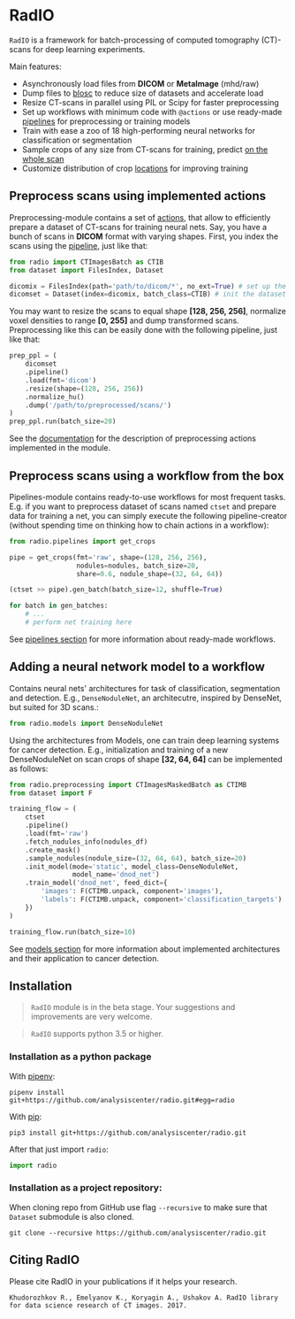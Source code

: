 # RadIO

`RadIO` is a framework for batch-processing of computed
tomography (CT)-scans for deep learning experiments.

Main features:
- Asynchronously load files from **DICOM** or **MetaImage** (mhd/raw)
- Dump files to [blosc](http://blosc.org/) to reduce size of datasets and accelerate load
- Resize CT-scans in parallel using PIL or Scipy for faster preprocessing
- Set up workflows with minimum code with ```@actions``` or use ready-made [pipelines](https://analysiscenter.github.io/radio/intro/pipelines.html) for preprocessing or training models
- Train with ease a zoo of 18 high-performing neural networks for classification or segmentation
- Sample crops of any size from CT-scans for training, predict [on the whole scan](https://analysiscenter.github.io/lung_cancer//api/masked_batch.html#radio.preprocessing.ct_masked_batch.CTImagesMaskedBatch.predict_on_scan)
- Customize distribution of crop [locations](https://analysiscenter.github.io/radio/intro/preprocessing.html?highlight=histogram#sample-crops-from-scan-preparing-training-examples-for-neural-net) for improving training

## Preprocess scans using implemented actions
Preprocessing-module contains a set of [actions](https://github.com/analysiscenter/dataset), that allow to efficiently prepare a dataset of CT-scans for training neural nets.
Say, you have a bunch of scans in **DICOM** format with varying shapes.
First, you index the scans using the [pipeline](https://analysiscenter.github.io/dataset/intro/pipeline.html), just like that:
```python
from radio import CTImagesBatch as CTIB
from dataset import FilesIndex, Dataset

dicomix = FilesIndex(path='path/to/dicom/*', no_ext=True) # set up the index
dicomset = Dataset(index=dicomix, batch_class=CTIB) # init the dataset of dicom files
```
You may want to resize the scans to equal shape **[128, 256, 256]**,
normalize voxel densities to range **[0, 255]** and dump transformed
scans. Preprocessing like this can be easily done with the following
pipeline, just like that:

```python
prep_ppl = (
    dicomset
    .pipeline()
    .load(fmt='dicom')
    .resize(shape=(128, 256, 256))
    .normalize_hu()
    .dump('/path/to/preprocessed/scans/')
)
prep_ppl.run(batch_size=20)
```

See the [documentation](https://analysiscenter.github.io/radio/intro/preprocessing.html) for the description of
preprocessing actions implemented in the module.

## Preprocess scans using a workflow from the box
Pipelines-module contains ready-to-use workflows for most frequent tasks.
E.g. if you want to preprocess dataset of scans named ``ctset`` and
prepare data for training a net, you can simply execute the following
pipeline-creator (without spending time on thinking how to chain actions in
a workflow):

```python
from radio.pipelines import get_crops

pipe = get_crops(fmt='raw', shape=(128, 256, 256),
                 nodules=nodules, batch_size=20,
                 share=0.6, nodule_shape=(32, 64, 64))

(ctset >> pipe).gen_batch(batch_size=12, shuffle=True)

for batch in gen_batches:
    # ...
    # perform net training here
```
See [pipelines section](https://analysiscenter.github.io/radio/intro/pipelines.html) for more information about
ready-made workflows.

## Adding a neural network model to a workflow
Contains neural nets' architectures for task of classification,
segmentation and detection. E.g., ``DenseNoduleNet``, an architecutre,
inspired by DenseNet, but suited for 3D scans.:
```python
from radio.models import DenseNoduleNet
```

Using the architectures from Models, one can train deep learning systems
for cancer detection. E.g., initialization and training of a new DenseNoduleNet
on scan crops of shape **[32, 64, 64]** can be implemented as follows:
```python
from radio.preprocessing import CTImagesMaskedBatch as CTIMB
from dataset import F

training_flow = (
    ctset
    .pipeline()
    .load(fmt='raw')
    .fetch_nodules_info(nodules_df)
    .create_mask()
    .sample_nodules(nodule_size=(32, 64, 64), batch_size=20)
    .init_model(mode='static', model_class=DenseNoduleNet,
                model_name='dnod_net')
    .train_model('dnod_net', feed_dict={
        'images': F(CTIMB.unpack, component='images'),
        'labels': F(CTIMB.unpack, component='classification_targets')
    })
)

training_flow.run(batch_size=10)

```
See [models section](https://analysiscenter.github.io/radio/intro/models.html) for more information about implemented architectures and their application to cancer detection.

## Installation

> `RadIO` module is in the beta stage. Your suggestions and improvements are very welcome.

> `RadIO` supports python 3.5 or higher.


### Installation as a python package

With [pipenv](https://docs.pipenv.org/):

    pipenv install git+https://github.com/analysiscenter/radio.git#egg=radio

With [pip](https://pip.pypa.io/en/stable/):

    pip3 install git+https://github.com/analysiscenter/radio.git

After that just import `radio`:
```python
import radio
```


### Installation as a project repository:

When cloning repo from GitHub use flag ``--recursive`` to make sure that ``Dataset`` submodule is also cloned.

    git clone --recursive https://github.com/analysiscenter/radio.git


## Citing RadIO

Please cite RadIO in your publications if it helps your research.

    Khudorozhkov R., Emelyanov K., Koryagin A., Ushakov A. RadIO library for data science research of CT images. 2017.
